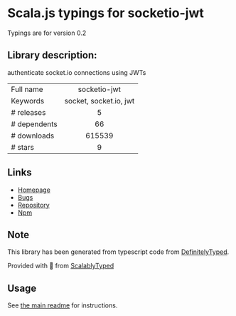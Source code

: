 
# Scala.js typings for socketio-jwt

Typings are for version 0.2

## Library description:
authenticate socket.io connections using JWTs

|                    |                 |
| ------------------ | :-------------: |
| Full name          | socketio-jwt |
| Keywords           | socket, socket.io, jwt |
| # releases         | 5 |
| # dependents       | 66 |
| # downloads        | 615539 |
| # stars            | 9 |

## Links
- [Homepage](https://github.com/auth0/socketio-jwt#readme)
- [Bugs](https://github.com/auth0/socketio-jwt/issues)
- [Repository](https://github.com/auth0/socketio-jwt)
- [Npm](https://www.npmjs.com/package/socketio-jwt)
    


## Note
This library has been generated from typescript code from [DefinitelyTyped](https://definitelytyped.org).

Provided with :purple_heart: from [ScalablyTyped](https://github.com/oyvindberg/ScalablyTyped)

## Usage
See [the main readme](../../readme.md) for instructions.


